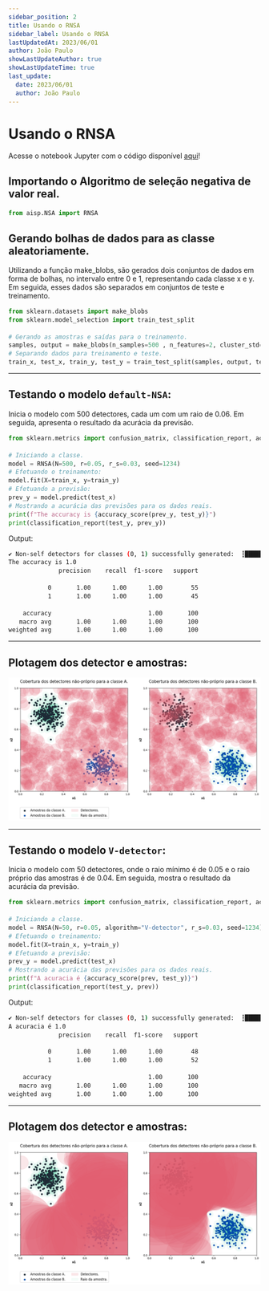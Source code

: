 ```yaml
---
sidebar_position: 2
title: Usando o RNSA
sidebar_label: Usando o RNSA
lastUpdatedAt: 2023/06/01
author: João Paulo
showLastUpdateAuthor: true
showLastUpdateTime: true
last_update:
  date: 2023/06/01
  author: João Paulo
---
```


# Usando o RNSA

Acesse o notebook Jupyter com o código disponível [aqui](https://github.com/AIS-Package/aisp/blob/main/examples/RNSA/example_with_randomly_generated_dataset-pt.ipynb)!

## Importando o Algoritmo de seleção negativa de valor real.
```python
from aisp.NSA import RNSA
```

## Gerando bolhas de dados para as classe aleatoriamente.

Utilizando a função make_blobs, são gerados dois conjuntos de dados em forma de bolhas, no intervalo entre 0 e 1, representando cada classe x e y. Em seguida, esses dados são separados em conjuntos de teste e treinamento.

```python
from sklearn.datasets import make_blobs
from sklearn.model_selection import train_test_split

# Gerando as amostras e saídas para o treinamento.
samples, output = make_blobs(n_samples=500 , n_features=2, cluster_std=0.07, center_box=([0.0, 1.0]), centers=[[0.25, 0.75], [0.75, 0.25]], random_state=1234) 
# Separando dados para treinamento e teste.
train_x, test_x, train_y, test_y = train_test_split(samples, output, test_size=0.2)
```

---

## Testando o modelo `default-NSA`:

Inicia o modelo com 500 detectores, cada um com um raio de 0.06. Em seguida, apresenta o resultado da acurácia da previsão.

```python
from sklearn.metrics import confusion_matrix, classification_report, accuracy_score

# Iniciando a classe.
model = RNSA(N=500, r=0.05, r_s=0.03, seed=1234)
# Efetuando o treinamento: 
model.fit(X=train_x, y=train_y)
# Efetuando a previsão:
prev_y = model.predict(test_x)
# Mostrando a acurácia das previsões para os dados reais.
print(f"The accuracy is {accuracy_score(prev_y, test_y)}")
print(classification_report(test_y, prev_y))
```

Output:
```bash
✔ Non-self detectors for classes (0, 1) successfully generated:  ┇██████████┇ 1000/1000 detectors
The accuracy is 1.0
              precision    recall  f1-score   support

           0       1.00      1.00      1.00        55
           1       1.00      1.00      1.00        45

    accuracy                           1.00       100
   macro avg       1.00      1.00      1.00       100
weighted avg       1.00      1.00      1.00       100
```

---

## Plotagem dos detector e amostras:

![](../../assets/exemple_pt_d.png)

---

## Testando o modelo `V-detector`:

Inicia o modelo com 50 detectores, onde o raio mínimo é de 0.05 e o raio próprio das amostras é de 0.04. Em seguida, mostra o resultado da acurácia da previsão.

```python
from sklearn.metrics import confusion_matrix, classification_report, accuracy_score

# Iniciando a classe.
model = RNSA(N=50, r=0.05, algorithm="V-detector", r_s=0.03, seed=1234)
# Efetuando o treinamento: 
model.fit(X=train_x, y=train_y)
# Efetuando a previsão:
prev_y = model.predict(test_x)
# Mostrando a acurácia das previsões para os dados reais.
print(f"A acuracia é {accuracy_score(prev, test_y)}")
print(classification_report(test_y, prev))
```

Output:
```bash
✔ Non-self detectors for classes (0, 1) successfully generated:  ┇██████████┇ 100/100 detectors
A acuracia é 1.0
              precision    recall  f1-score   support

           0       1.00      1.00      1.00        48
           1       1.00      1.00      1.00        52

    accuracy                           1.00       100
   macro avg       1.00      1.00      1.00       100
weighted avg       1.00      1.00      1.00       100
```

---

## Plotagem dos detector e amostras:

![](../../assets/exemple_pt_v.png)